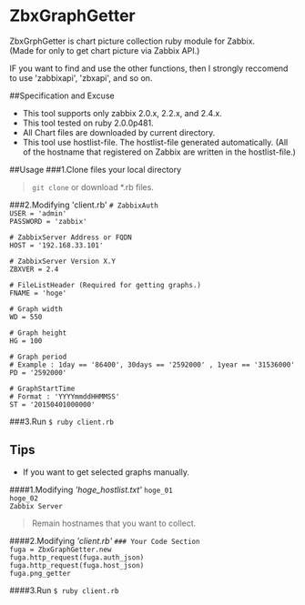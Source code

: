 # ZbxGraphGetter

ZbxGrphGetter is chart picture collection ruby module for Zabbix.  
(Made for only to get chart picture via Zabbix API.)

IF you want to find and use the other functions, then I strongly reccomend to use 'zabbixapi', 'zbxapi', and so on.

##Specification and Excuse
 - This tool supports only zabbix 2.0.x, 2.2.x, and 2.4.x.
 - This tool tested on ruby 2.0.0p481.
 - All Chart files are downloaded by current directory.
 - This tool use hostlist-file. The hostlist-file generated automatically. (All of the hostname that registered on Zabbix are written in the hostlist-file.) 

##Usage
###1.Clone files your local directory
 > `git clone` or download *.rb files.

###2.Modifying 'client.rb'
`# ZabbixAuth`  
`USER = 'admin'`  
`PASSWORD = 'zabbix'`  

`# ZabbixServer Address or FQDN`  
`HOST = '192.168.33.101'`  

`# ZabbixServer Version X.Y`  
`ZBXVER = 2.4`  

`# FileListHeader (Required for getting graphs.)`  
`FNAME = 'hoge'`  

`# Graph width`  
`WD = 550 `  

`# Graph height`  
`HG = 100`  

`# Graph period`  
`# Example : 1day == '86400', 30days == '2592000' , 1year == '31536000'`  
`PD = '2592000'`  

`# GraphStartTime`  
`# Format : 'YYYYmmddHHMMSS'`  
`ST = '20150401000000'`  

###3.Run
`$ ruby client.rb` 

## Tips
 - If you want to get selected graphs manually.
 
 ####1.Modifying *'hoge_hostlist.txt'*
  `hoge_01`  
  `hoge_02`  
  `Zabbix Server`  
  
  > Remain hostnames that you want to collect.
 
 ####2.Modifying *'client.rb'*
   `### Your Code Section`  
   `fuga = ZbxGraphGetter.new`  
   `fuga.http_request(fuga.auth_json)`   
   `fuga.http_request(fuga.host_json) `  
   `fuga.png_getter`  
 
 ####3.Run
 `$ ruby client.rb`
  
